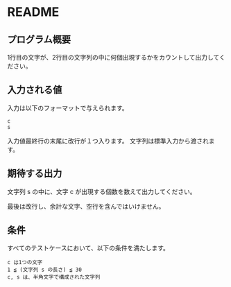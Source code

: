 # README

## プログラム概要
1行目の文字が、2行目の文字列の中に何個出現するかをカウントして出力してください。

## 入力される値
入力は以下のフォーマットで与えられます。
```
c
s
```

入力値最終行の末尾に改行が１つ入ります。
文字列は標準入力から渡されます。

## 期待する出力
文字列 s の中に、文字 c が出現する個数を数えて出力してください。

最後は改行し、余計な文字、空行を含んではいけません。

## 条件
すべてのテストケースにおいて、以下の条件を満たします。
```
c は1つの文字
1 ≦ (文字列 s の長さ) ≦ 30
c, s は、半角文字で構成された文字列
```